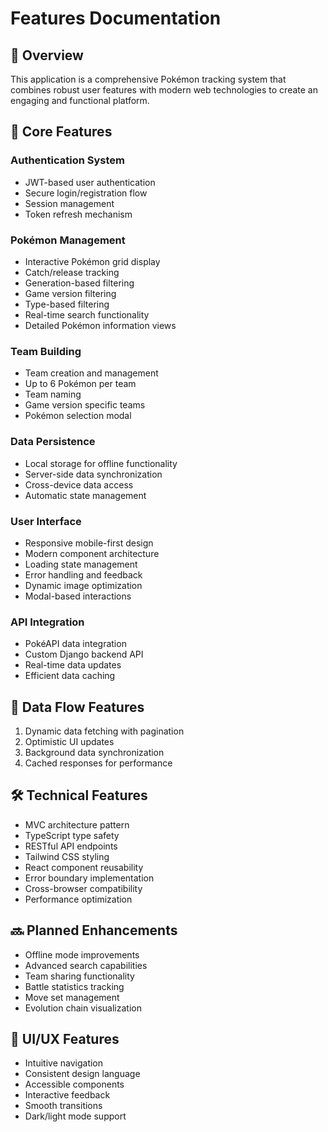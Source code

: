 # Features Documentation

## 🌟 Overview
This application is a comprehensive Pokémon tracking system that combines robust user features with modern web technologies to create an engaging and functional platform.

## 🎯 Core Features

### Authentication System
- JWT-based user authentication
- Secure login/registration flow  
- Session management
- Token refresh mechanism

### Pokémon Management
- Interactive Pokémon grid display
- Catch/release tracking
- Generation-based filtering
- Game version filtering
- Type-based filtering 
- Real-time search functionality
- Detailed Pokémon information views

### Team Building
- Team creation and management
- Up to 6 Pokémon per team
- Team naming
- Game version specific teams
- Pokémon selection modal

### Data Persistence
- Local storage for offline functionality
- Server-side data synchronization  
- Cross-device data access
- Automatic state management

### User Interface
- Responsive mobile-first design
- Modern component architecture
- Loading state management
- Error handling and feedback
- Dynamic image optimization
- Modal-based interactions

### API Integration
- PokéAPI data integration
- Custom Django backend API
- Real-time data updates
- Efficient data caching

## 🔄 Data Flow Features
1. Dynamic data fetching with pagination
2. Optimistic UI updates
3. Background data synchronization
4. Cached responses for performance

## 🛠 Technical Features
- MVC architecture pattern
- TypeScript type safety
- RESTful API endpoints
- Tailwind CSS styling
- React component reusability  
- Error boundary implementation
- Cross-browser compatibility
- Performance optimization

## 🔜 Planned Enhancements
- Offline mode improvements
- Advanced search capabilities  
- Team sharing functionality
- Battle statistics tracking
- Move set management
- Evolution chain visualization

## 🎨 UI/UX Features
- Intuitive navigation
- Consistent design language
- Accessible components  
- Interactive feedback
- Smooth transitions
- Dark/light mode support